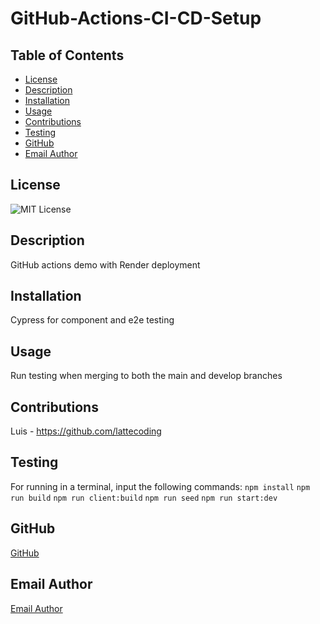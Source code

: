# GitHub-Actions-CI-CD-Setup

## Table of Contents
- [License](#license)
- [Description](#description)
- [Installation](#installation)
- [Usage](#usage)
- [Contributions](#contributions)
- [Testing](#testing)
- [GitHub](#github)
- [Email Author](#email-author)

## License
![MIT License](https://img.shields.io/badge/License-MIT-yellow.svg)

## Description
GitHub actions demo with Render deployment

## Installation
Cypress for component and e2e testing

## Usage
Run testing when merging to both the main and develop branches

## Contributions

Luis - https://github.com/lattecoding

## Testing

For running in a terminal, input the following commands:
`npm install`
`npm run build`
`npm run client:build`
`npm run seed`
`npm run start:dev`

## GitHub
[GitHub](https://github.com/lattecoding/GitHub-Actions-CI-CD-Setup)

## Email Author
[Email Author](mailto:luis@test.mail)
